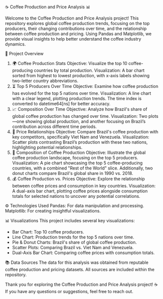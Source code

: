 ☕ Coffee Production and Price Analysis 📊

Welcome to the Coffee Production and Price Analysis project! This repository explores global coffee production trends, focusing on the top producers, their changing contributions over time, and the relationship between coffee production and pricing. Using Pandas and Matplotlib, we provide visual insights to help better understand the coffee industry dynamics.

📑 Project Overview
1. 🌍 Coffee Production Stats
Objective: Visualize the top 10 coffee-producing countries by total production.
Visualization: A bar chart sorted from highest to lowest production, with x-axis labels showing two-letter country abbreviations.
2. ⏳ Top 5 Producers Over Time
Objective: Examine how coffee production has evolved for the top 5 nations over time.
Visualization: A line chart with a clear legend, plotting production trends. The time index is converted to datetime64[ns] for better accuracy.
3. 📈 Composition Over Time
Objective: Analyze how Brazil's share of global coffee production has changed over time.
Visualization: Two plots—one showing global production, and another focusing on Brazil’s contribution across different time periods.
4. 🤝 Price Relationships
Objective: Compare Brazil's coffee production with key competitors, specifically Viet Nam and Venezuela.
Visualization: Scatter plots contrasting Brazil’s production with these two nations, highlighting potential relationships.
5. 🥧 Composition of Coffee Production
Objective: Illustrate the global coffee production landscape, focusing on the top 5 producers.
Visualization: A pie chart showcasing the top 5 coffee-producing countries, with a combined "Rest of the World" slice. Additionally, two donut charts compare Brazil's global share in 1990 vs. 2018.
6. 💰 Coffee Production vs. Prices
Objective: Explore the relationship between coffee prices and consumption in key countries.
Visualization: A dual-axis bar chart, plotting coffee prices alongside consumption totals for selected nations to uncover any potential correlations.

⚙️ Technologies Used
Pandas: For data manipulation and processing.
Matplotlib: For creating insightful visualizations.

📊 Visualizations
This project includes several key visualizations:

- Bar Chart: Top 10 coffee producers.
- Line Chart: Production trends for the top 5 nations over time.
- Pie & Donut Charts: Brazil's share of global coffee production.
- Scatter Plots: Comparing Brazil vs. Viet Nam and Venezuela.
- Dual-Axis Bar Chart: Comparing coffee prices with consumption totals.

📚 Data Sources
The data for this analysis was obtained from reputable coffee production and pricing datasets. All sources are included within the repository.

Thank you for exploring the Coffee Production and Price Analysis project! ☕ If you have any questions or suggestions, feel free to reach out.
